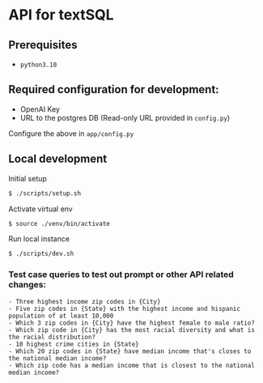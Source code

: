 # API for textSQL

## Prerequisites
- `python3.10`

## Required configuration for development:
- OpenAI Key
- URL to the postgres DB (Read-only URL provided in `config.py`)

Configure the above in `app/config.py`

## Local development

Initial setup
```sh
$ ./scripts/setup.sh
```

Activate virtual env
```sh
$ source ./venv/bin/activate
```

Run local instance
```sh
$ ./scripts/dev.sh
```

### Test case queries to test out prompt or other API related changes:

```
- Three highest income zip codes in {City}
- Five zip codes in {State} with the highest income and hispanic population of at least 10,000
- Which 3 zip codes in {City} have the highest female to male ratio?
- Which zip code in {City} has the most racial diversity and what is the racial distribution?
- 10 highest crime cities in {State}
- Which 20 zip codes in {State} have median income that's closes to the national median income?
- Which zip code has a median income that is closest to the national median income?
```
